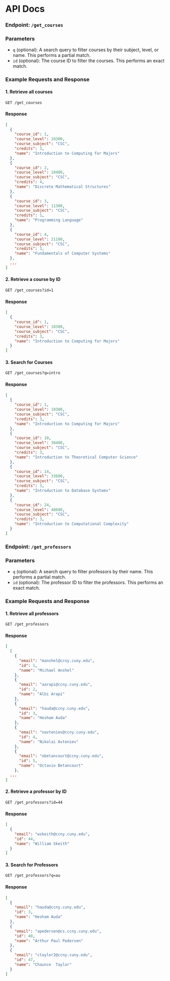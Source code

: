 # API Docs

### Endpoint: `/get_courses`

### Parameters

- `q` (optional): A search query to filter courses by their subject, level, or name. This performs a partial match.
- `id` (optional): The course ID to filter the courses. This performs an exact match.

### Example Requests and Response

#### 1. Retrieve all courses

```http
GET /get_courses
```
#### Response
```json
[
  {
    "course_id": 1,
    "course_level": 10300,
    "course_subject": "CSC",
    "credits": 3,
    "name": "Introduction to Computing for Majors"
  },
  {
    "course_id": 2,
    "course_level": 10400,
    "course_subject": "CSC",
    "credits": 4,
    "name": "Discrete Mathematical Structures"
  },
  {
    "course_id": 3,
    "course_level": 11300,
    "course_subject": "CSC",
    "credits": 1,
    "name": "Programming Language"
  },
  {
    "course_id": 4,
    "course_level": 21100,
    "course_subject": "CSC",
    "credits": 3,
    "name": "Fundamentals of Computer Systems"
  },
  ...
]
```

#### 2. Retrieve a course by ID
```http
GET /get_courses?id=1
```
#### Response
```json
[
  {
    "course_id": 1,
    "course_level": 10300,
    "course_subject": "CSC",
    "credits": 3,
    "name": "Introduction to Computing for Majors"
  }
]
```

#### 3. Search for Courses
```http
GET /get_courses?q=intro
```
#### Response
```json
[
  {
    "course_id": 1,
    "course_level": 10300,
    "course_subject": "CSC",
    "credits": 3,
    "name": "Introduction to Computing for Majors"
  },
  {
    "course_id": 10,
    "course_level": 30400,
    "course_subject": "CSC",
    "credits": 3,
    "name": "Introduction to Theoretical Computer Science"
  },
  {
    "course_id": 14,
    "course_level": 33600,
    "course_subject": "CSC",
    "credits": 3,
    "name": "Introduction to Database Systems"
  },
  {
    "course_id": 24,
    "course_level": 48600,
    "course_subject": "CSC",
    "credits": 3,
    "name": "Introduction to Computational Complexity"
  }
]
```

### Endpoint: `/get_professors`

### Parameters

- `q` (optional): A search query to filter professors by their name. This performs a partial match.
- `id` (optional): The professor ID to filter the professors. This performs an exact match.

### Example Requests and Response

#### 1. Retrieve all professors

```http
GET /get_professors
```
#### Response
```json
[
  [
    {
      "email": "manshel@ccny.cuny.edu",
      "id": 1,
      "name": "Michael Anshel"
    },
    {
      "email": "aarapi@ccny.cuny.edu",
      "id": 2,
      "name": "Albi Arapi"
    },
    {
      "email": "hauda@ccny.cuny.edu",
      "id": 3,
      "name": "Hesham Auda"
    },
    {
      "email": "navteniev@ccny.cuny.edu",
      "id": 4,
      "name": "Nikolai Avteniev"
    },
    {
      "email": "obetancourt@ccny.cuny.edu",
      "id": 5,
      "name": "Octavio Betancourt"
    },
  ...
]
```

#### 2. Retrieve a professor by ID
```http
GET /get_professors?id=44
```
#### Response
```json
[
  {
    "email": "wskeith@ccny.cuny.edu",
    "id": 44,
    "name": "William Skeith"
  }
]
```

#### 3. Search for Professors
```http
GET /get_professors?q=au
```
#### Response
```json
[
  {
    "email": "hauda@ccny.cuny.edu",
    "id": 3,
    "name": "Hesham Auda"
  },
  {
    "email": "apedersen@cs.ccny.cuny.edu",
    "id": 40,
    "name": "Arthur Paul Pedersen"
  },
  {
    "email": "ctaylor2@ccny.cuny.edu",
    "id": 47,
    "name": "Chaunce  Taylor"
  }
]
```